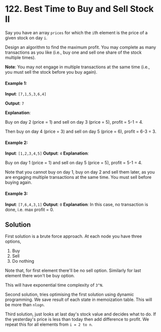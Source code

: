 # 122. Best Time to Buy and Sell Stock II

Say you have an array `prices` for which the `i`th element is the price of a
 given stock on day `i`.

Design an algorithm to find the maximum profit. You may complete as many
 transactions as you like (i.e., buy one and sell one share of the stock
  multiple times).

**Note**: You may not engage in multiple transactions at the same time (i.e., you must sell the stock before you buy again).

#### Example 1:

**Input**: `[7,1,5,3,6,4]`

**Output**: `7`

**Explanation**: 

Buy on day 2 (price = 1) and sell on day 3 (price = 5),
 profit = 5-1 = 4.
 
 Then buy on day 4 (price = 3) and sell on day 5 (price = 6), 
 profit = 6-3 = 3.

#### Example 2:

**Input**: `[1,2,3,4,5]`
**Output**: `4`
**Explanation**: 

Buy on day 1 (price = 1) and sell on day 5 (price = 5), 
profit = 5-1 = 4.

Note that you cannot buy on day 1, buy on day 2 and sell them later, 
as you are engaging multiple transactions at the same time. 
You must sell before buying again.

#### Example 3:

**Input**: `[7,6,4,3,1]`
**Output**: `0`
**Explanation**: In this case, no transaction is done, i.e.
 max profit = 0.
 
 
## Solution
First solution is a brute force approach.  At each node you 
have three options, 
1. Buy
2. Sell 
3. Do nothing 

Note that, for first element there'll be no sell option. Similarly 
for last element there won't be buy option. 

This will have exponential time complexity of `3^N`. 

Second solution, tries optimising the first solution using dynamic 
programming. We save result of each state in memoization table. This
 will be more than `nlogn`. 
 
Third solution, just looks at last day's stock value and decides what 
to do. If the yesterday's price is less than today then add difference 
to profit. We repeat this for all elements from `i = 2 to n`.
 